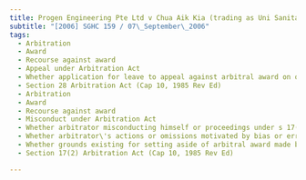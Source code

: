 ```yaml
---
title: Progen Engineering Pte Ltd v Chua Aik Kia (trading as Uni Sanitary Electrical Construction) 
subtitle: "[2006] SGHC 159 / 07\_September\_2006"
tags:
  - Arbitration
  - Award
  - Recourse against award
  - Appeal under Arbitration Act
  - Whether application for leave to appeal against arbitral award on questions of law under s 28(2) Arbitration Act should be granted
  - Section 28 Arbitration Act (Cap 10, 1985 Rev Ed)
  - Arbitration
  - Award
  - Recourse against award
  - Misconduct under Arbitration Act
  - Whether arbitrator misconducting himself or proceedings under s 17(2) Arbitration Act
  - Whether arbitrator\'s actions or omissions motivated by bias or error of law or fact
  - Whether grounds existing for setting aside of arbitral award made by arbitrator
  - Section 17(2) Arbitration Act (Cap 10, 1985 Rev Ed)

---
```


